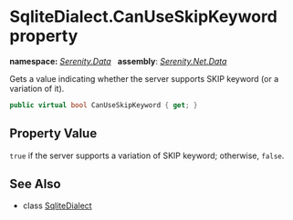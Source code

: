 # SqliteDialect.CanUseSkipKeyword property
**namespace:** *[Serenity.Data](../../README.md#serenity.data-namespace)*   **assembly**: *[Serenity.Net.Data](../../README.md)*

Gets a value indicating whether the server supports SKIP keyword (or a variation of it).

```csharp
public virtual bool CanUseSkipKeyword { get; }
```

## Property Value

`true` if the server supports a variation of SKIP keyword; otherwise, `false`.

## See Also

* class [SqliteDialect](../SqliteDialect.md)